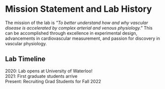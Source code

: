 # Mission Statement and Lab History

The mission of the lab is *"To better understand how and why vascular disease is accelerated by complex arterial and venous physiology."* This can be accomplished through excellence in experimental design, advancements in cardiovascular measurement, and passion for discovery in vascular physiology.

## Lab Timeline
2020: Lab opens at University of Waterloo!\
2021: First graduate students arrive\
Present: Recruiting Grad Students for Fall 2022
